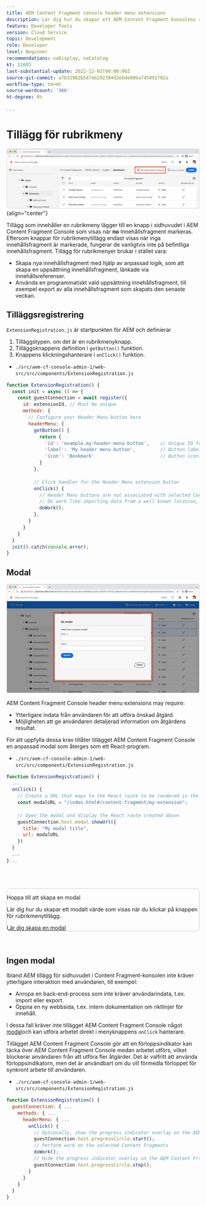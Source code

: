 ```yaml
---
title: AEM Content Fragment console header menu extensions
description: Lär dig hur du skapar ett AEM Content Fragment-konsolens rubrikmenytillägg.
feature: Developer Tools
version: Cloud Service
topic: Development
role: Developer
level: Beginner
recommendations: noDisplay, noCatalog
kt: 11603
last-substantial-update: 2022-12-01T00:00:00Z
source-git-commit: a7b32982b547eb292384d2ebde80ba745091702a
workflow-type: tm+mt
source-wordcount: '366'
ht-degree: 0%

---
```



# Tillägg för rubrikmeny

![Tillägg för rubrikmeny](./assets/header-menu/header-menu.png){align="center"}

Tillägg som innehåller en rubrikmeny lägger till en knapp i sidhuvudet i AEM Content Fragment Console som visas när __no__ Innehållsfragment markeras. Eftersom knappar för rubrikmenytillägg endast visas när inga innehållsfragment är markerade, fungerar de vanligtvis inte på befintliga innehållsfragment. Tillägg för rubrikmenyer brukar i stället vara:

+ Skapa nya innehållsfragment med hjälp av anpassad logik, som att skapa en uppsättning innehållsfragment, länkade via innehållsreferenser.
+ Använda en programmatiskt vald uppsättning innehållsfragment, till exempel export av alla innehållsfragment som skapats den senaste veckan.

## Tilläggsregistrering

`ExtensionRegistration.js` är startpunkten för AEM och definierar

1. Tilläggstypen. om det är en rubrikmenyknapp.
1. Tilläggsknappens definition i `getButton()` funktion.
1. Knappens klickningshanterare i `onClick()` funktion.

+ `./src/aem-cf-console-admin-1/web-src/src/components/ExtensionRegistration.js`

```javascript
function ExtensionRegistration() {
  const init = async () => {
    const guestConnection = await register({
      id: extensionId, // Must be unique
      methods: {
        // Configure your Header Menu button here
        headerMenu: {
          getButton() {
            return {
              'id': 'example.my-header-menu-button',    // Unique ID for the button
              'label': 'My header menu button',         // Button label 
              'icon': 'Bookmark'                        // Button icon; get name from: https://spectrum.adobe.com/page/icons/ (Remove spaces, keep uppercase)
            }
          },

          // Click handler for the Header Menu extension button
          onClick() {
            // Header Menu buttons are not associated with selected Content Fragment, and thus are not provided a selection parameter.        
            // Do work like importing data from a well known location, or exporting a welll known set of data
            doWork();            
          },
        }
      }
    }
  }
  init().catch(console.error);
}
```

## Modal

![Modal](./assets/modal/modal.png)

AEM Content Fragment Console header menu extensions may require:

+ Ytterligare indata från användaren för att utföra önskad åtgärd.
+ Möjligheten att ge användaren detaljerad information om åtgärdens resultat.

För att uppfylla dessa krav tillåter tillägget AEM Content Fragment Console en anpassad modal som återges som ett React-program.

+ `./src/aem-cf-console-admin-1/web-src/src/components/ExtensionRegistration.js`

```javascript
function ExtensionRegistration() {
  ...
  onClick() {
    // Create a URL that maps to the React route to be rendered in the modal
    const modalURL = "/index.html#/content-fragment/my-extension";

    // Open the modal and display the React route created above
    guestConnection.host.modal.showUrl({
      title: "My modal title",
      url: modalURL
    })     
  }
  ...     
}...
```

<div class="column is-8-desktop is-full-mobile is-half-tablet" style="
    border: solid 1px #ccc;
    border-radius: 10px;
    margin: 4rem auto;
">
  <div class="is-flex is-padded-small is-padded-big-mobile">
    <div>
      <p class="has-text-weight-bold is-size-36 is-size-27-touch is-margin-bottom-big has-text-blackest">Hoppa till att skapa en modal</p>
      <p class="has-text-blackest">Lär dig hur du skapar ett modalt värde som visas när du klickar på knappen för rubrikmenytillägg.</p>
      <div class="has-align-start is-margin-top-big">
        <a href="./modal.md" target="_blank" class="spectrum-Button spectrum-Button--outline spectrum-Button--primary spectrum-Button--sizeM">
          <span class="spectrum-Button-label has-no-wrap has-text-weight-bold" title="Lär dig skapa en modal">Lär dig skapa en modal</span>
        </a>
      </div>
    </div>
  </div>
</div>

## Ingen modal

Ibland AEM tillägg för sidhuvudet i Content Fragment-konsolen inte kräver ytterligare interaktion med användaren, till exempel:

+ Anropa en back-end-process som inte kräver användarindata, t.ex. import eller export.
+ Öppna en ny webbsida, t.ex. intern dokumentation om riktlinjer för innehåll.

I dessa fall kräver inte tillägget AEM Content Fragment Console något [modal](#modal)och kan utföra arbetet direkt i menyknappens `onClick` hanterare.

Tillägget AEM Content Fragment Console gör att en förloppsindikator kan täcka över AEM Content Fragment Console medan arbetet utförs, vilket blockerar användaren från att utföra fler åtgärder. Det är valfritt att använda förloppsindikatorn, men det är användbart om du vill förmedla förloppet för synkront arbete till användaren.

+ `./src/aem-cf-console-admin-1/web-src/src/components/ExtensionRegistration.js`

```javascript
function ExtensionRegistration() {
  guestConnection: { ...
    methods: { ...
      headerMenu: { ...
        onClick() {
          // Optionally, show the progress indicator overlay on the AEM Content Fragment console
          guestConnection.host.progressCircle.start();
          // Perform work on the selected Content Fragments
          doWork();
          // Hide the progress indicator overlay on the AEM Content Fragment console when the work is done
          guestConnection.host.progressCircle.stop();
        }
      }
    }
  }
}
```
